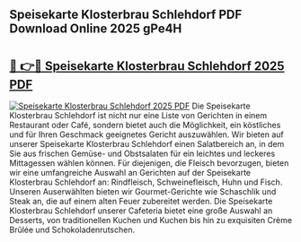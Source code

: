 ## Speisekarte Klosterbrau Schlehdorf PDF Download Online 2025 gPe4H

# <h2><a href="http://gc6xkp.nevu.top/?p=Speisekarte+Klosterbrau+Schlehdorf">🔗 👉🔴 Speisekarte Klosterbrau Schlehdorf 2025 PDF</a></h2>

[![Speisekarte Klosterbrau Schlehdorf 2025 PDF](https://i.imgur.com/dBaPXMq.png)](http://gc6xkp.nevu.top/?p=Speisekarte+Klosterbrau+Schlehdorf)
Die Speisekarte Klosterbrau Schlehdorf ist nicht nur eine Liste von Gerichten in einem Restaurant oder Café, sondern bietet auch die Möglichkeit, ein köstliches und für Ihren Geschmack geeignetes Gericht auszuwählen. Wir bieten auf unserer Speisekarte Klosterbrau Schlehdorf einen Salatbereich an, in dem Sie aus frischen Gemüse- und Obstsalaten für ein leichtes und leckeres Mittagessen wählen können. Für diejenigen, die Fleisch bevorzugen, bieten wir eine umfangreiche Auswahl an Gerichten auf der Speisekarte Klosterbrau Schlehdorf an: Rindfleisch, Schweinefleisch, Huhn und Fisch. Unseren Auserwählten bieten wir Gourmet-Gerichte wie Schaschlik und Steak an, die auf einem alten Feuer zubereitet werden. Die Speisekarte Klosterbrau Schlehdorf unserer Cafeteria bietet eine große Auswahl an Desserts, von traditionellen Kuchen und Kuchen bis hin zu exquisiten Crème Brûlée und Schokoladenrutschen.
